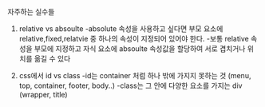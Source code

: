 자주하는 실수들

1. relative vs absoulte 
-absolute 속성을 사용하고 싶다면 부모 요소에 relative,fixed,relatvie 중 하나의 속성이 지정되어 있어야 한다.
-보통 relative 속성을 부모에 지정하고 자식 요소에 absoulte 속성값을 할당하여 서로 겹치거나 위치를 옮길 수 있다

2. css에서 id vs class
-id는 container 처럼 하나 밖에 가지지 못하는 것 (menu, top, container, footer, body..)
-class는 그 안에 다양한 요소를 가지는 div (wrapper, title)

